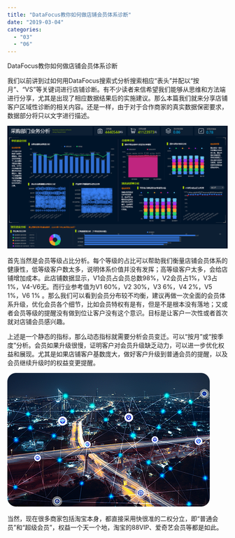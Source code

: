 ```yaml
---
title: "DataFocus教你如何做店铺会员体系诊断"
date: "2019-03-04"
categories: 
  - "03"
  - "06"
---
```


DataFocus教你如何做店铺会员体系诊断

我们以前讲到过如何用DataFocus搜索式分析搜索相应“表头”并配以“按月”、“VS”等关键词进行店铺诊断。有不少读者来信希望我们能够从思维和方法端进行分享，尤其是出现了相应数据结果后的实施建议。那么本篇我们就来分享店铺客户区域性诊断的相关内容。还是一样，由于对于合作商家的真实数据保密要求，数据部分将只以文字进行描述。

![](images/word-image-25.png)

首先当然是会员等级占比分析。每个等级的占比可以帮助我们衡量店铺会员体系的健康性，低等级客户数太多，说明体系价值并没有发挥；高等级客户太多，会给店铺增加成本。此店铺数据显示，V1会员占会员总数98%，V2会员占1%，V3占1%，V4-V6无。而行业参考值为V1 60%，V2 30%，V3 6%，V4 2%，V5 1%，V6 1% 。那么我们可以看到会员分布较不均衡，建议再做一次全面的会员体系升级，优化会员各个细节，比如会员特权有是有，但是不是根本没有落地；又或者会员等级的提醒没有做到位让客户没有这个意识。目标是让客户一次性或者首次就对店铺会员感兴趣。

上述是一个静态的指标，那么动态指标就需要分析会员变迁。可以“按月”或“按季度”分析。会员如果升级很慢，证明客户对会员升级缺乏动力，可以进一步优化权益和展现。尤其是如果店铺客户基数庞大，做好客户升级到普通会员的提醒，以及会员继续升级时的权益变更提醒。

![](images/城市2.png)

当然，现在很多商家包括淘宝本身，都直接采用快很准的二权分立，即“普通会员”和“超级会员”，权益一个天一个地，淘宝的88VIP、爱奇艺会员等都是如此。
